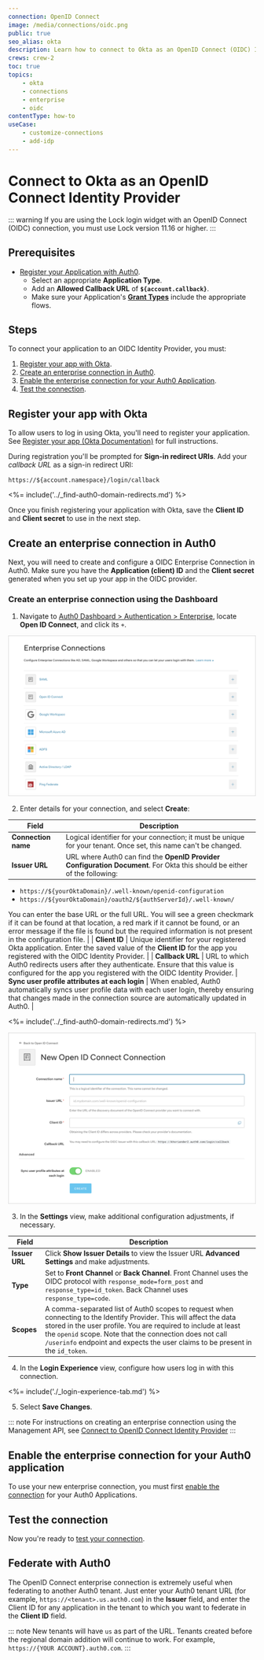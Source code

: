 ```yaml
---
connection: OpenID Connect
image: /media/connections/oidc.png
public: true
seo_alias: okta
description: Learn how to connect to Okta as an OpenID Connect (OIDC) Identity Provider using an enterprise connection.
crews: crew-2
toc: true
topics:
    - okta
    - connections
    - enterprise
    - oidc
contentType: how-to
useCase:
    - customize-connections
    - add-idp
---
```

# Connect to Okta as an OpenID Connect Identity Provider

::: warning
If you are using the Lock login widget with an OpenID Connect (OIDC) connection, you must use Lock version 11.16 or higher.
:::

## Prerequisites

* [Register your Application with Auth0](/getting-started/set-up-app). 
  * Select an appropriate **Application Type**.
  * Add an **Allowed Callback URL** of **`${account.callback}`**.
  * Make sure your Application's **[Grant Types](/dashboard/guides/applications/update-grant-types)** include the appropriate flows.

## Steps

To connect your application to an OIDC Identity Provider, you must:

1. [Register your app with Okta](#register-your-app-with-okta).
2. [Create an enterprise connection in Auth0](#create-an-enterprise-connection-in-auth0).
3. [Enable the enterprise connection for your Auth0 Application](#enable-the-enterprise-connection-for-your-auth0-application).
4. [Test the connection](#test-the-connection).

## Register your app with Okta

To allow users to log in using Okta, you'll need to register your application. See [Register your app (Okta Documentation)](https://developer.okta.com/docs/guides/quickstart/website/register-app/) for full instructions.

During registration you'll be prompted for **Sign-in redirect URIs**. Add your <dfn data-key="callback">callback URL</dfn> as a sign-in redirect URI:

```
https://${account.namespace}/login/callback
```

<%= include('../_find-auth0-domain-redirects.md') %>

Once you finish registering your application with Okta, save the **Client ID** and **Client secret** to use in the next step.

## Create an enterprise connection in Auth0

Next, you will need to create and configure a OIDC Enterprise Connection in Auth0. Make sure you have the **Application (client) ID** and the **Client secret** generated when you set up your app in the OIDC provider.

### Create an enterprise connection using the Dashboard

1. Navigate to [Auth0 Dashboard > Authentication > Enterprise](${manage_url}/#/connections/enterprise), locate **Open ID Connect**, and click its `+`.

![Create Connection Type](/media/articles/connections/dashboard-connections-enterprise-list.png)

2. Enter details for your connection, and select **Create**:

| Field | Description |
| ----- | ----------- |
| **Connection name** | Logical identifier for your connection; it must be unique for your tenant. Once set, this name can't be changed. |
| **Issuer URL** | URL where Auth0 can find the **OpenID Provider Configuration Document**. For Okta this should be either of the following:

* `https://${yourOktaDomain}/.well-known/openid-configuration`
* `https://${yourOktaDomain}/oauth2/${authServerId}/.well-known/`

You can enter the base URL or the full URL. You will see a green checkmark if it can be found at that location, a red mark if it cannot be found, or an error message if the file is found but the required information is not present in the configuration file. |
| **Client ID** | Unique identifier for your registered Okta application. Enter the saved value of the **Client ID** for the app you registered with the OIDC Identity Provider. |
| **Callback URL** | URL to which Auth0 redirects users after they authenticate. Ensure that this value is configured for the app you registered with the OIDC Identity Provider.
| **Sync user profile attributes at each login** | When enabled, Auth0 automatically syncs user profile data with each user login, thereby ensuring that changes made in the connection source are automatically updated in Auth0. |

<%= include('../_find-auth0-domain-redirects.md') %>

![Enter OIDC Connection Details](/media/articles/connections/dashboard-connections-enterprise-create_oidc_default-empty.png)

3. In the **Settings** view, make additional configuration adjustments, if necessary.

| Field | Description|
| -- | -- |
| **Issuer URL** | Click **Show Issuer Details** to view the Issuer URL **Advanced Settings** and make adjustments. |
| **Type** | Set to **Front Channel** or **Back Channel**. Front Channel uses the OIDC protocol with `response_mode=form_post` and `response_type=id_token`. Back Channel uses `response_type=code`. |
| **Scopes** | A comma-separated list of Auth0 scopes to request when connecting to the Identify Provider. This will affect the data stored in the user profile. You are required to include at least the `openid` scope. Note that the connection does not call `/userinfo` endpoint and expects the user claims to be present in the `id_token`.  |

4. In the **Login Experience** view, configure how users log in with this connection.

<%= include('./_login-experience-tab.md') %>

5. Select **Save Changes**.

::: note
For instructions on creating an enterprise connection using the Management API, see [Connect to OpenID Connect Identity Provider](/connections/enterprise/oidc#create-an-enterprise-connection-using-the-management-api)
:::

## Enable the enterprise connection for your Auth0 application

To use your new enterprise connection, you must first [enable the connection](/dashboard/guides/connections/enable-connections-enterprise) for your Auth0 Applications.

## Test the connection

Now you're ready to [test your connection](/dashboard/guides/connections/test-connections-enterprise).

## Federate with Auth0

The OpenID Connect enterprise connection is extremely useful when federating to another Auth0 tenant. Just enter your Auth0 tenant URL (for example, `https://<tenant>.us.auth0.com`) in the **Issuer** field, and enter the Client ID for any application in the tenant to which you want to federate in the **Client ID** field. 

::: note
New tenants will have `us` as part of the URL. Tenants created before the regional domain addition will continue to work. For example, `https://{YOUR ACCOUNT}.auth0.com`.
:::
